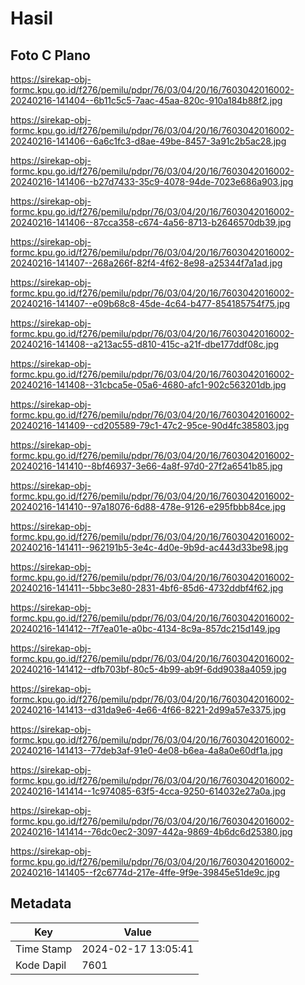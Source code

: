 # Hasil

## Foto C Plano

https://sirekap-obj-formc.kpu.go.id/f276/pemilu/pdpr/76/03/04/20/16/7603042016002-20240216-141404--6b11c5c5-7aac-45aa-820c-910a184b88f2.jpg

https://sirekap-obj-formc.kpu.go.id/f276/pemilu/pdpr/76/03/04/20/16/7603042016002-20240216-141406--6a6c1fc3-d8ae-49be-8457-3a91c2b5ac28.jpg

https://sirekap-obj-formc.kpu.go.id/f276/pemilu/pdpr/76/03/04/20/16/7603042016002-20240216-141406--b27d7433-35c9-4078-94de-7023e686a903.jpg

https://sirekap-obj-formc.kpu.go.id/f276/pemilu/pdpr/76/03/04/20/16/7603042016002-20240216-141406--87cca358-c674-4a56-8713-b2646570db39.jpg

https://sirekap-obj-formc.kpu.go.id/f276/pemilu/pdpr/76/03/04/20/16/7603042016002-20240216-141407--268a266f-82f4-4f62-8e98-a25344f7a1ad.jpg

https://sirekap-obj-formc.kpu.go.id/f276/pemilu/pdpr/76/03/04/20/16/7603042016002-20240216-141407--e09b68c8-45de-4c64-b477-854185754f75.jpg

https://sirekap-obj-formc.kpu.go.id/f276/pemilu/pdpr/76/03/04/20/16/7603042016002-20240216-141408--a213ac55-d810-415c-a21f-dbe177ddf08c.jpg

https://sirekap-obj-formc.kpu.go.id/f276/pemilu/pdpr/76/03/04/20/16/7603042016002-20240216-141408--31cbca5e-05a6-4680-afc1-902c563201db.jpg

https://sirekap-obj-formc.kpu.go.id/f276/pemilu/pdpr/76/03/04/20/16/7603042016002-20240216-141409--cd205589-79c1-47c2-95ce-90d4fc385803.jpg

https://sirekap-obj-formc.kpu.go.id/f276/pemilu/pdpr/76/03/04/20/16/7603042016002-20240216-141410--8bf46937-3e66-4a8f-97d0-27f2a6541b85.jpg

https://sirekap-obj-formc.kpu.go.id/f276/pemilu/pdpr/76/03/04/20/16/7603042016002-20240216-141410--97a18076-6d88-478e-9126-e295fbbb84ce.jpg

https://sirekap-obj-formc.kpu.go.id/f276/pemilu/pdpr/76/03/04/20/16/7603042016002-20240216-141411--962191b5-3e4c-4d0e-9b9d-ac443d33be98.jpg

https://sirekap-obj-formc.kpu.go.id/f276/pemilu/pdpr/76/03/04/20/16/7603042016002-20240216-141411--5bbc3e80-2831-4bf6-85d6-4732ddbf4f62.jpg

https://sirekap-obj-formc.kpu.go.id/f276/pemilu/pdpr/76/03/04/20/16/7603042016002-20240216-141412--7f7ea01e-a0bc-4134-8c9a-857dc215d149.jpg

https://sirekap-obj-formc.kpu.go.id/f276/pemilu/pdpr/76/03/04/20/16/7603042016002-20240216-141412--dfb703bf-80c5-4b99-ab9f-6dd9038a4059.jpg

https://sirekap-obj-formc.kpu.go.id/f276/pemilu/pdpr/76/03/04/20/16/7603042016002-20240216-141413--d31da9e6-4e66-4f66-8221-2d99a57e3375.jpg

https://sirekap-obj-formc.kpu.go.id/f276/pemilu/pdpr/76/03/04/20/16/7603042016002-20240216-141413--77deb3af-91e0-4e08-b6ea-4a8a0e60df1a.jpg

https://sirekap-obj-formc.kpu.go.id/f276/pemilu/pdpr/76/03/04/20/16/7603042016002-20240216-141414--1c974085-63f5-4cca-9250-614032e27a0a.jpg

https://sirekap-obj-formc.kpu.go.id/f276/pemilu/pdpr/76/03/04/20/16/7603042016002-20240216-141414--76dc0ec2-3097-442a-9869-4b6dc6d25380.jpg

https://sirekap-obj-formc.kpu.go.id/f276/pemilu/pdpr/76/03/04/20/16/7603042016002-20240216-141405--f2c6774d-217e-4ffe-9f9e-39845e51de9c.jpg


## Metadata

| Key        | Value               |
| ---------- | ------------------- |
| Time Stamp | 2024-02-17 13:05:41 |
| Kode Dapil | 7601                |




